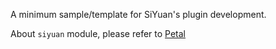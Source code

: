 A minimum sample/template for SiYuan's plugin development.

About `siyuan` module, please refer to [Petal](https://github.com/siyuan-note/petal)
